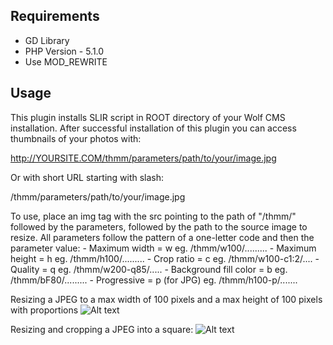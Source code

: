Requirements
------------

 - GD Library
 - PHP Version - 5.1.0
 - Use MOD_REWRITE

Usage
-----

This plugin installs SLIR script in ROOT directory of your Wolf CMS installation. After successful installation of this plugin you can access thumbnails of your photos with:

http://YOURSITE.COM/thmm/parameters/path/to/your/image.jpg

Or with short URL starting with slash:

/thmm/parameters/path/to/your/image.jpg

   To use, place an img tag with the src pointing to the path of "/thmm/"
   followed by the parameters, followed by the path to the source
   image to resize. All parameters follow the pattern of a one-letter code and
   then the parameter value:
       - Maximum width = w           eg. /thmm/w100/.........
       - Maximum height = h          eg. /thmm/h100/.........
       - Crop ratio = c              eg. /thmm/w100-c1:2/....
       - Quality = q                 eg. /thmm/w200-q85/.....
       - Background fill color = b   eg. /thmm/bF80/.........
       - Progressive = p (for JPG)   eg. /thmm/h100-p/.......

   Resizing a JPEG to a max width of 100 pixels and a max height of 100 pixels
   with proportions 
   <img src="/thmm/w100-h100/path/to/image.jpg" alt="Alt text" />
  
   Resizing and cropping a JPEG into a square:
   <img src="/thmm/w100-h100-c1:1/path/to/image.jpg" alt="Alt text" />